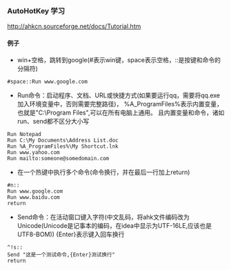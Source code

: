 ### AutoHotKey 学习

http://ahkcn.sourceforge.net/docs/Tutorial.htm

#### 例子
* win+空格，跳转到google(#表示win键，space表示空格，::是按键和命令的分隔符)
~~~
#space::Run www.google.com 
~~~

* Run命令：启动程序、文档、URL或快捷方式(如果要运行qq，需要将qq.exe加入环境变量中，否则需要完整路径)，
    %A_ProgramFiles%表示内置变量，也就是"C:\Program Files",可以在所有电脑上通用。
    且内置变量和命令，诸如run、send都不区分大小写
~~~
Run Notepad
Run C:\My Documents\Address List.doc
Run %A_ProgramFiles%\My Shortcut.lnk
Run www.yahoo.com
Run mailto:someone@somedomain.com
~~~

* 在一个热键中执行多个命令(命令换行，并在最后一行加上return)
~~~
#n::
Run www.google.com
Run www.baidu.com
return 
~~~

* Send命令：在活动窗口键入字符(中文乱码，将ahk文件编码改为Unicode(Unicode是记事本的编码，在idea中显示为UTF-16LE,应该也是UTF8-BOM))
    {Enter}表示键入回车换行
~~~
^!s::
Send "这是一个测试命令,{Enter}测试换行"
return
~~~
